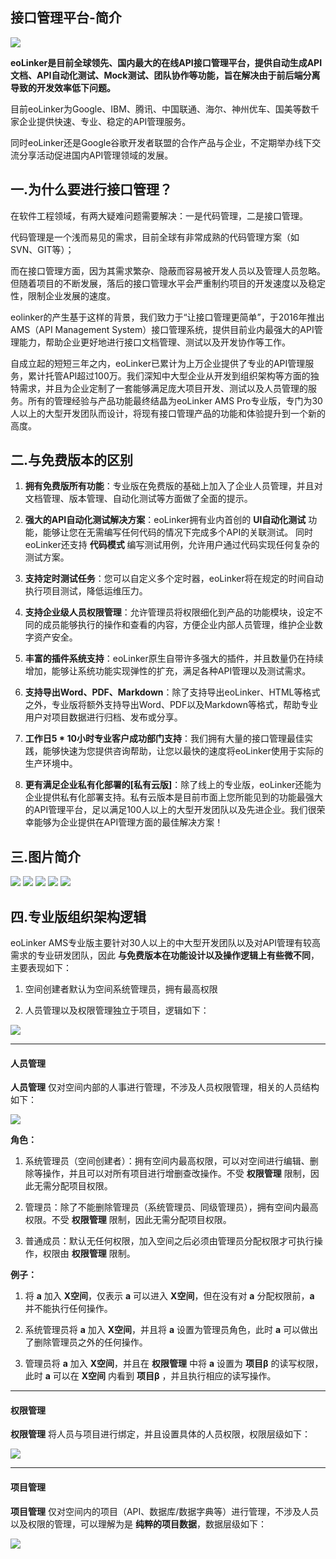 ## 接口管理平台-简介

![](http://data.eolinker.com/course/1pbbjgYa4d1c9484e88dbcc5acc3b32b6b823194db8e6ff)

**eoLinker是目前全球领先、国内最大的在线API接口管理平台，提供自动生成API文档、API自动化测试、Mock测试、团队协作等功能，旨在解决由于前后端分离导致的开发效率低下问题。**

目前eoLinker为Google、IBM、腾讯、中国联通、海尔、神州优车、国美等数千家企业提供快速、专业、稳定的API管理服务。

同时eoLinker还是Google谷歌开发者联盟的合作产品与企业，不定期举办线下交流分享活动促进国内API管理领域的发展。


## 一.为什么要进行接口管理？
在软件工程领域，有两大疑难问题需要解决：一是代码管理，二是接口管理。

代码管理是一个浅而易见的需求，目前全球有非常成熟的代码管理方案（如SVN、GIT等）；

而在接口管理方面，因为其需求繁杂、隐蔽而容易被开发人员以及管理人员忽略。但随着项目的不断发展，落后的接口管理水平会严重制约项目的开发速度以及稳定性，限制企业发展的速度。

eolinker的产生基于这样的背景，我们致力于“让接口管理更简单”，于2016年推出AMS（API Management System）接口管理系统，提供目前业内最强大的API管理能力，帮助企业更好地进行接口文档管理、测试以及开发协作等工作。

自成立起的短短三年之内，eoLinker已累计为上万企业提供了专业的API管理服务，累计托管API超过100万。我们深知中大型企业从开发到组织架构等方面的独特需求，并且为企业定制了一套能够满足庞大项目开发、测试以及人员管理的服务。所有的管理经验与产品功能最终结晶为eoLinker AMS Pro专业版，专门为30人以上的大型开发团队而设计，将现有接口管理产品的功能和体验提升到一个新的高度。

## 二.与免费版本的区别
1. **拥有免费版所有功能**：专业版在免费版的基础上加入了企业人员管理，并且对文档管理、版本管理、自动化测试等方面做了全面的提示。

2. **强大的API自动化测试解决方案**：eoLinker拥有业内首创的 **UI自动化测试** 功能，能够让您在无需编写任何代码的情况下完成多个API的关联测试。 同时eoLinker还支持 **代码模式** 编写测试用例，允许用户通过代码实现任何复杂的测试方案。

3. **支持定时测试任务**：您可以自定义多个定时器，eoLinker将在规定的时间自动执行项目测试，降低运维压力。

4. **支持企业级人员权限管理**：允许管理员将权限细化到产品的功能模块，设定不同的成员能够执行的操作和查看的内容，方便企业内部人员管理，维护企业数字资产安全。

5. **丰富的插件系统支持**：eoLinker原生自带许多强大的插件，并且数量仍在持续增加，能够让系统功能实现弹性的扩充，满足各种API管理以及测试需求。

6. **支持导出Word、PDF、Markdown**：除了支持导出eoLinker、HTML等格式之外，专业版将额外支持导出Word、PDF以及Markdown等格式，帮助专业用户对项目数据进行归档、发布或分享。

7. **工作日5 * 10小时专业客户成功部门支持**：我们拥有大量的接口管理最佳实践，能够快速为您提供咨询帮助，让您以最快的速度将eoLinker使用于实际的生产环境中。

8. **更有满足企业私有化部署的[私有云版]**：除了线上的专业版，eoLinker还能为企业提供私有化部署支持。私有云版本是目前市面上您所能见到的功能最强大的API管理平台，足以满足100人以上的大型开发团队以及先进企业。我们很荣幸能够为企业提供在API管理方面的最佳解决方案！

## 三.图片简介
![](http://data.eolinker.com/course/zMD5xEj7842ae8f48a8ead10502fb4dae39171821c16c9c)
![](http://data.eolinker.com/course/DXq3KuVd09de93a248fab9a7215370ffeee0cdaab2a4972)
![](http://data.eolinker.com/course/BHzrIwx4c327c99885b1169867438b7b524140d4a62f19a)
![](http://data.eolinker.com/course/39pepM678195f84055237f3a37864711b41cdb6443f467a)
[![](http://data.eolinker.com/course/9bd1w7t08d0c649651ca64a93060f16d8cec838114eb877)](https://www.eolinker.com/#/product/pro)

## 四.专业版组织架构逻辑
eoLinker AMS专业版主要针对30人以上的中大型开发团队以及对API管理有较高需求的专业研发团队，因此 **与免费版本在功能设计以及操作逻辑上有些微不同**，主要表现如下：

1. 空间创建者默认为空间系统管理员，拥有最高权限

2. 人员管理以及权限管理独立于项目，逻辑如下：

![](http://data.eolinker.com/course/XVrg4ZW49aa4f3ecfed4d4ce5e91ac27ef368691e62ce6b)

---

#### 人员管理
**人员管理** 仅对空间内部的人事进行管理，不涉及人员权限管理，相关的人员结构如下：

![](http://data.eolinker.com/course/6uGvtub9ff7617397b296ab443fd037f1d075ac1ebe7954)

**角色：**

1. 系统管理员（空间创建者）：拥有空间内最高权限，可以对空间进行编辑、删除等操作，并且可以对所有项目进行增删查改操作。不受 **权限管理** 限制，因此无需分配项目权限。

2. 管理员：除了不能删除管理员（系统管理员、同级管理员），拥有空间内最高权限。不受 **权限管理** 限制，因此无需分配项目权限。

3. 普通成员：默认无任何权限，加入空间之后必须由管理员分配权限才可执行操作，权限由 **权限管理** 限制。

**例子：**

1. 将 **a** 加入 **X空间**，仅表示 **a** 可以进入 **X空间**，但在没有对 **a** 分配权限前，**a** 并不能执行任何操作。

2. 系统管理员将 **a** 加入 **X空间**，并且将 **a** 设置为管理员角色，此时 **a** 可以做出了删除管理员之外的任何操作。

3. 管理员将 **a** 加入 **X空间**，并且在 **权限管理** 中将 **a** 设置为 **项目β** 的读写权限，此时 **a** 可以在 **X空间** 内看到 **项目β** ，并且执行相应的读写操作。

---

#### 权限管理
**权限管理** 将人员与项目进行绑定，并且设置具体的人员权限，权限层级如下：

![](http://data.eolinker.com/course/ExDejMS3d13f74608085dc2c43a3ce34cd49dd870fc2e6b)

---

#### 项目管理
**项目管理** 仅对空间内的项目（API、数据库/数据字典等）进行管理，不涉及人员以及权限的管理，可以理解为是 **纯粹的项目数据**，数据层级如下：

![](http://data.eolinker.com/course/gwl91UF2cd9c5d1493b628c676b45a87e043d9408f04048)
